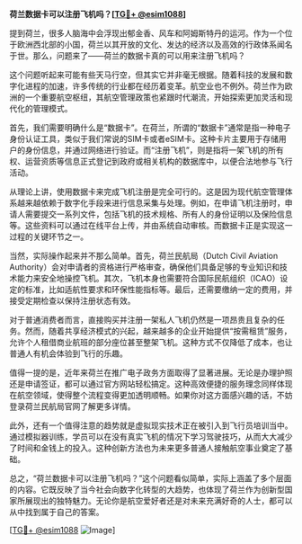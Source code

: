 **荷兰数据卡可以注册飞机吗？[[TG💪+ @esim1088](https://t.me/s/esim1088)]**

提到荷兰，很多人脑海中会浮现出郁金香、风车和阿姆斯特丹的运河。作为一个位于欧洲西北部的小国，荷兰以其开放的文化、发达的经济以及高效的行政体系闻名于世。那么，问题来了——荷兰的数据卡真的可以用来注册飞机吗？

这个问题听起来可能有些天马行空，但其实它并非毫无根据。随着科技的发展和数字化进程的加速，许多传统的行业都在经历着变革。航空业也不例外。荷兰作为欧洲的一个重要航空枢纽，其航空管理政策也紧跟时代潮流，开始探索更加灵活和现代化的管理模式。

首先，我们需要明确什么是“数据卡”。在荷兰，所谓的“数据卡”通常是指一种电子身份认证工具，类似于我们常说的SIM卡或者eSIM卡。这种卡片主要用于存储用户的身份信息，并通过网络进行验证。而“注册飞机”，则是指将一架飞机的所有权、运营资质等信息正式登记到政府或相关机构的数据库中，以便合法地参与飞行活动。

从理论上讲，使用数据卡来完成飞机注册是完全可行的。这是因为现代航空管理体系越来越依赖于数字化手段来进行信息采集与处理。例如，在申请飞机注册时，申请人需要提交一系列文件，包括飞机的技术规格、所有人的身份证明以及保险信息等。这些资料可以通过在线平台上传，并由系统自动审核。而数据卡正是实现这一过程的关键环节之一。

当然，实际操作起来并不那么简单。首先，荷兰民航局（Dutch Civil Aviation Authority）会对申请者的资格进行严格审查，确保他们具备足够的专业知识和技术能力来安全地操控飞机。其次，飞机本身也需要符合国际民航组织（ICAO）设定的标准，比如适航性要求和环保性能指标等。最后，还需要缴纳一定的费用，并接受定期检查以保持注册状态有效。

对于普通消费者而言，直接购买并注册一架私人飞机仍然是一项昂贵且复杂的任务。然而，随着共享经济模式的兴起，越来越多的企业开始提供“按需租赁”服务，允许个人租借商业航班的部分座位甚至整架飞机。这种方式不仅降低了成本，也让普通人有机会体验到飞行的乐趣。

值得一提的是，近年来荷兰在推广电子政务方面取得了显著进展。无论是办理护照还是申请签证，都可以通过官方网站轻松搞定。这种高效便捷的服务理念同样体现在航空领域，使得整个流程变得更加透明顺畅。如果你对这方面感兴趣的话，不妨登录荷兰民航局官网了解更多详情。

此外，还有一个值得注意的趋势就是虚拟现实技术正在被引入到飞行员培训当中。通过模拟器训练，学员可以在没有真实飞机的情况下学习驾驶技巧，从而大大减少了时间和金钱上的投入。这种创新方法也为未来更多普通人接触航空事业奠定了基础。

总之，“荷兰数据卡可以注册飞机吗？”这个问题看似简单，实际上涵盖了多个层面的内容。它既反映了当今社会向数字化转型的大趋势，也体现了荷兰作为创新型国家所展现出的独特魅力。无论你是航空爱好者还是对未来充满好奇的人士，都可以从中找到属于自己的答案。

[[TG💪+ @esim1088](https://t.me/s/esim1088) ![Image](https://i.postimg.cc/4NQfJmqS/Snipaste-2025-05-13-00-14-12.png)]